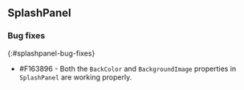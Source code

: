 ## SplashPanel

### Bug fixes
{:#splashpanel-bug-fixes}

* \#F163896 - Both the `BackColor` and `BackgroundImage` properties in `SplashPanel` are working properly.